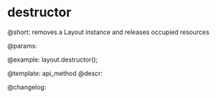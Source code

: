 destructor
=============

@short: removes a Layout instance and releases occupied resources


@params:




@example:
layout.destructor();


@template: api_method
@descr:





@changelog:


